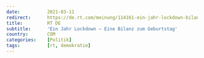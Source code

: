```yaml
---
date:          2021-03-11
redirect:      https://de.rt.com/meinung/114161-ein-jahr-lockdown-bilanz-zum-geburtstag/
title:         RT DE
subtitle:      'Ein Jahr Lockdown – Eine Bilanz zum Geburtstag'
country:       COM
categories:    [Politik]
tags:          [rt, demokratie]
---
```

